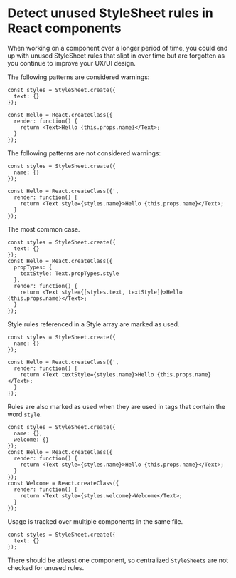 # Detect unused StyleSheet rules in React components
When working on a component over a longer period of time, you could end up with unused StyleSheet rules that slipt in over time but are forgotten as you continue to improve your UX/UI design.

The following patterns are considered warnings: 

```
const styles = StyleSheet.create({
  text: {}
});

const Hello = React.createClass({
  render: function() {
    return <Text>Hello {this.props.name}</Text>;
  }
});
```

The following patterns are not considered warnings:
```
const styles = StyleSheet.create({
  name: {}
});

const Hello = React.createClass({',
  render: function() {
    return <Text style={styles.name}>Hello {this.props.name}</Text>;
  }
});
```
The most common case.

```
const styles = StyleSheet.create({
  text: {}
});
const Hello = React.createClass({
  propTypes: {
    textStyle: Text.propTypes.style
  },
  render: function() {
    return <Text style={[styles.text, textStyle]}>Hello {this.props.name}</Text>;
  }
});
```
Style rules referenced in a Style array are marked as used.

```
const styles = StyleSheet.create({
  name: {}
});

const Hello = React.createClass({',
  render: function() {
    return <Text textStyle={styles.name}>Hello {this.props.name}</Text>;
  }
});
```
Rules are also marked as used when they are used in tags that contain the word `style`.

```
const styles = StyleSheet.create({
  name: {},
  welcome: {}
});
const Hello = React.createClass({
  render: function() {
    return <Text style={styles.name}>Hello {this.props.name}</Text>;
  }
});
const Welcome = React.createClass({
  render: function() {
    return <Text style={styles.welcome}>Welcome</Text>;
  }
});
```
Usage is tracked over multiple components in the same file.

```
const styles = StyleSheet.create({
  text: {}
});
```
There should be atleast one component, so centralized `StyleSheets` are not checked for unused rules.

